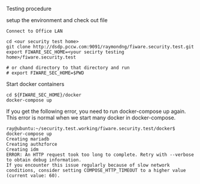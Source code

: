 Testing procedure


setup the environment and check out file
```
Connect to Office LAN

cd <our security test home>
git clone http://dsdp.pccw.com:9091/raymondng/fiware.security.test.git
export FIWARE_SEC_HOME=<your secirty testing home>/fiware.security.test

# or chand directory to that directory and run
# export FIWARE_SEC_HOME=$PWD
```

Start docker containers
```
cd ${FIWARE_SEC_HOME}/docker
docker-compose up
```

If you get the following error, you need to run docker-compose up again. This error is normal when we start many docker in docker-compose.
```
ray@ubuntu:~/security.test.working/fiware.security.test/docker$ docker-compose up
Creating mariadb
Creating authzforce
Creating idm
ERROR: An HTTP request took too long to complete. Retry with --verbose to obtain debug information.
If you encounter this issue regularly because of slow network conditions, consider setting COMPOSE_HTTP_TIMEOUT to a higher value (current value: 60).
```
